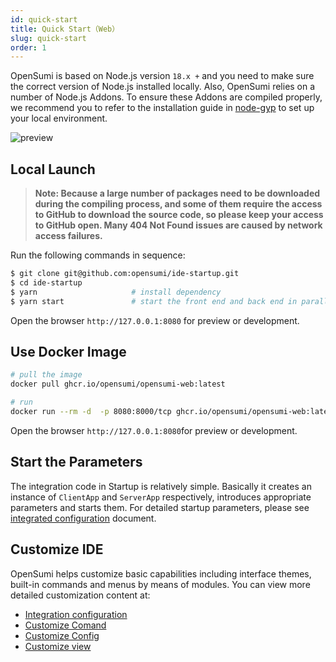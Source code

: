 ```yaml
---
id: quick-start
title: Quick Start（Web）
slug: quick-start
order: 1
---
```


OpenSumi is based on Node.js version `18.x +` and you need to make sure the correct version of Node.js installed locally. Also, OpenSumi relies on a number of Node.js Addons. To ensure these Addons are compiled properly, we recommend you to refer to the installation guide in [node-gyp](https://github.com/nodejs/node-gyp#installation) to set up your local environment.

![preview](https://img.alicdn.com/imgextra/i3/O1CN01uIRRRl1wmLkN9geV3_!!6000000006350-2-tps-2844-1830.png)

## Local Launch

> **Note: Because a large number of packages need to be downloaded during the compiling process, and some of them require the access to GitHub to download the source code, so please keep your access to GitHub open. Many 404 Not Found issues are caused by network access failures.**

Run the following commands in sequence:

```bash
$ git clone git@github.com:opensumi/ide-startup.git
$ cd ide-startup
$ yarn					   # install dependency
$ yarn start		       # start the front end and back end in parallel
```

Open the browser `http://127.0.0.1:8080` for preview or development.  

## Use Docker Image 

```bash
# pull the image  
docker pull ghcr.io/opensumi/opensumi-web:latest

# run
docker run --rm -d  -p 8080:8000/tcp ghcr.io/opensumi/opensumi-web:latest
```

Open the browser `http://127.0.0.1:8080`for preview or development.  

## Start the Parameters

The integration code in Startup is relatively simple. Basically it creates an instance of `ClientApp` and `ServerApp` respectively, introduces appropriate parameters and starts them. For detailed startup parameters, please see [integrated configuration](../universal-integrate-case/custom-config) document.  

## Customize IDE

OpenSumi helps customize basic capabilities including interface themes, built-in commands and menus by means of modules. You can view more detailed customization content at:

- [Integration configuration](../universal-integrate-case/custom-config)
- [Customize Comand](../universal-integrate-case/custom-command)
- [Customize Config](../universal-integrate-case/custom-config)
- [Customize view](../universal-integrate-case/custom-view)
